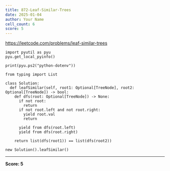```yaml
---
title: 872-Leaf-Similar-Trees
date: 2025-01-04
author: Your Name
cell_count: 6
score: 5
---
```


https://leetcode.com/problems/leaf-similar-trees


```
import pyutil as pyu
pyu.get_local_pyinfo()
```


```
print(pyu.ps2("python-dotenv"))
```


```
from typing import List
```


```
class Solution:
  def leafSimilar(self, root1: Optional[TreeNode], root2: Optional[TreeNode]) -> bool:
    def dfs(root: Optional[TreeNode]) -> None:
      if not root:
        return
      if not root.left and not root.right:
        yield root.val
        return

      yield from dfs(root.left)
      yield from dfs(root.right)

    return list(dfs(root1)) == list(dfs(root2))
```


```
new Solution().leafSimilar()
```


---
**Score: 5**